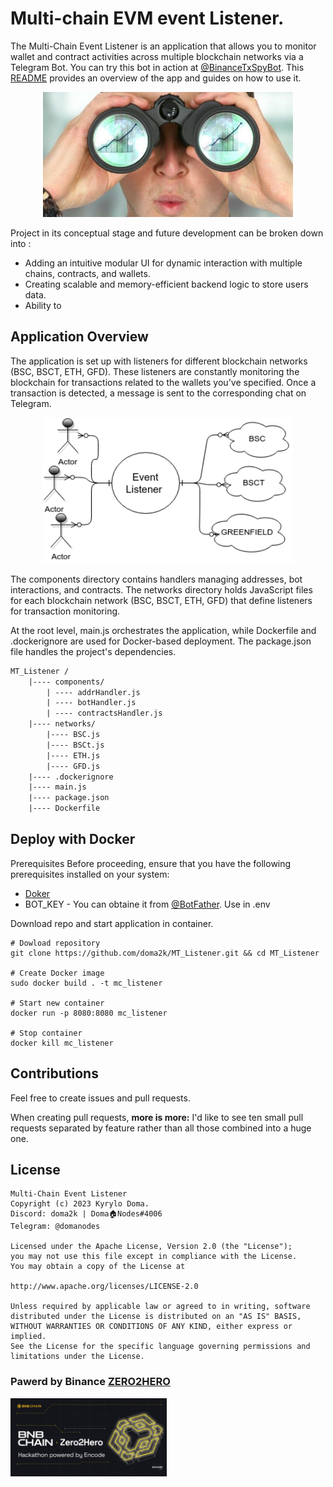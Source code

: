 
# Multi-chain EVM event Listener.

The Multi-Chain Event Listener is an application that allows you to monitor wallet and contract activities across multiple blockchain networks via a Telegram Bot. You can try this bot in action at [@BinanceTxSpyBot](https://t.me/BinanceTxSpyBot). This [README](https://github.com/doma2k/MT_Listener/blob/main/README.md) provides an overview of the app and guides on how to use it.

<p align="center">
    <img src ="./images/image.png" width="400" height="200"/>
</p>

Project in its conceptual stage and future development can be broken down into :

* Adding an intuitive modular UI for dynamic interaction with multiple chains, contracts, and wallets.
* Creating scalable and memory-efficient backend logic to store users data.
* Ability to

## Application Overview

The application is set up with listeners for different blockchain networks (BSC, BSCT, ETH, GFD). These listeners are constantly monitoring the blockchain for transactions related to the wallets you've specified. Once a transaction is detected, a message is sent to the corresponding chat on Telegram.

<p align="center">
    <img src ="./images/schem.png" width="400"/>
</p>
The components directory contains handlers managing addresses, bot interactions, and contracts. The networks directory holds JavaScript files for each blockchain network (BSC, BSCT, ETH, GFD) that define listeners for transaction monitoring.

At the root level, main.js orchestrates the application, while Dockerfile and .dockerignore are used for Docker-based deployment. The package.json file handles the project's dependencies.

```txt
MT_Listener /
    |---- components/			              
        | ---- addrHandler.js                  
        | ---- botHandler.js 
        | ---- contractsHandler.js 
    |---- networks/			                  
        |---- BSC.js		          
        |---- BSCt.js		        
        |---- ETH.js		   
        |---- GFD.js	  
    |---- .dockerignore		                  
    |---- main.js		                
    |---- package.json		      
    |---- Dockerfile	      
```

## Deploy with Docker
Prerequisites
Before proceeding, ensure that you have the following prerequisites installed on your system:

- [Doker](https://docs.docker.com/engine/install/)
- BOT_KEY - You can obtaine it from [@BotFather](https://t.me/BotFather). Use in .env

Download repo and start application in container.


```
# Dowload repository
git clone https://github.com/doma2k/MT_Listener.git && cd MT_Listener

# Create Docker image
sudo docker build . -t mc_listener 

# Start new container 
docker run -p 8080:8080 mc_listener 

# Stop container 
docker kill mc_listener 
```
## Contributions

Feel free to create issues and pull requests.

When creating pull requests, **more is more:** I'd like to see ten small pull requests separated by feature rather than all those combined into a huge one.

## License
```
Multi-Chain Event Listener
Copyright (c) 2023 Kyrylo Doma.
Discord: doma2k | Doma🏠Nodes#4006
Telegram: @domanodes

Licensed under the Apache License, Version 2.0 (the "License");
you may not use this file except in compliance with the License.
You may obtain a copy of the License at

http://www.apache.org/licenses/LICENSE-2.0

Unless required by applicable law or agreed to in writing, software
distributed under the License is distributed on an "AS IS" BASIS,
WITHOUT WARRANTIES OR CONDITIONS OF ANY KIND, either express or implied.
See the License for the specific language governing permissions and
limitations under the License.
```

### Pawerd by Binance [**ZERO2HERO**](https://encodeclub.notion.site/BNB-Chain-Zero2Hero-Hackathon-powered-by-Encode-Club-Hacker-Pack-945126fc911f4b65b1b13ae154c96e33)
<p align="left">
    <img src ="./images/banner.jpg" width="250" height="125"/>
</p>